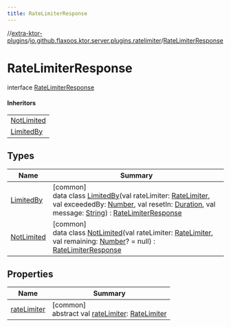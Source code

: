 ```yaml
---
title: RateLimiterResponse
---
```

//[extra-ktor-plugins](../../../index.md)/[io.github.flaxoos.ktor.server.plugins.ratelimiter](../index.md)/[RateLimiterResponse](index.md)



# RateLimiterResponse

interface [RateLimiterResponse](index.md)

#### Inheritors


| |
|---|
| [NotLimited](-not-limited/index.md) |
| [LimitedBy](-limited-by/index.md) |


## Types


| Name | Summary |
|---|---|
| [LimitedBy](-limited-by/index.md) | [common]<br>data class [LimitedBy](-limited-by/index.md)(val rateLimiter: [RateLimiter](../-rate-limiter/index.md), val exceededBy: [Number](https://kotlinlang.org/api/latest/jvm/stdlib/kotlin/-number/index.md), val resetIn: [Duration](https://kotlinlang.org/api/latest/jvm/stdlib/kotlin.time/-duration/index.md), val message: [String](https://kotlinlang.org/api/latest/jvm/stdlib/kotlin/-string/index.md)) : [RateLimiterResponse](index.md) |
| [NotLimited](-not-limited/index.md) | [common]<br>data class [NotLimited](-not-limited/index.md)(val rateLimiter: [RateLimiter](../-rate-limiter/index.md), val remaining: [Number](https://kotlinlang.org/api/latest/jvm/stdlib/kotlin/-number/index.md)? = null) : [RateLimiterResponse](index.md) |


## Properties


| Name | Summary |
|---|---|
| [rateLimiter](rate-limiter.md) | [common]<br>abstract val [rateLimiter](rate-limiter.md): [RateLimiter](../-rate-limiter/index.md) |

